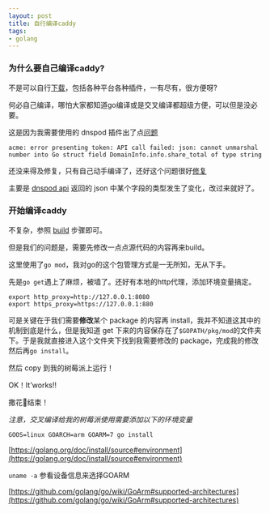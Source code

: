 ```yaml
---
layout: post
title: 自行编译caddy
tags:
- golang
---
```


### 为什么要自己编译caddy?

不是可以自行[下载](https://caddyserver.com/v1/download)，包括各种平台各种插件，一有尽有，很方便呀?

何必自己编译，哪怕大家都知道go编译或是交叉编译都超级方便，可以但是没必要。

这是因为我需要使用的 dnspod 插件出了点[问题](https://github.com/caddyserver/dnsproviders/issues/87)

```
acme: error presenting token: API call failed: json: cannot unmarshal number into Go struct field DomainInfo.info.share_total of type string
```

还没来得及修复，只有自己动手编译了，还好这个问题很好[修复](https://github.com/decker502/dnspod-go/commit/385e0366b9b2e7aa429c517e9d07c70eb7612f70)

主要是 [dnspod api](http://dnspod.github.io/dnspod-api-doc/domains.html#domain-list) 返回的 json 中某个字段的类型发生了变化，改过来就好了。

### 开始编译caddy

不复杂，参照 [build](https://github.com/caddyserver/caddy#build) 步骤即可。

但是我们的问题是，需要先修改一点点源代码的内容再来build。

这里使用了`go mod`，我对go的这个包管理方式是一无所知，无从下手。

先是`go get`遇上了麻烦，被墙了。还好有本地的http代理，添加环境变量搞定。

```shell
export http_proxy=http://127.0.0.1:8080
export https_proxy=https://127.0.0.1:880 
```

可是关键在于我们需要**修改**某个 package 的内容再 install，我并不知道这其中的机制到底是什么，但是我知道 get 下来的内容保存在了`$GOPATH/pkg/mod`的文件夹下。于是我就直接进入这个文件夹下找到我需要修改的 package，完成我的修改然后再`go install`。

然后 copy 到我的树莓派上运行！

OK！It'works!!

撒花🎉结束！



*注意，交叉编译给我的树莓派使用需要添加以下的环境变量*

`GOOS=linux GOARCH=arm GOARM=7 go install`

[https://golang.org/doc/install/source#environment](https://golang.org/doc/install/source#environment)

`uname -a` 参看设备信息来选择GOARM

[https://github.com/golang/go/wiki/GoArm#supported-architectures](https://github.com/golang/go/wiki/GoArm#supported-architectures)












